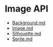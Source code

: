 # Image API
* [Background.md](Background.md)
* [Image.md](Image.md)
* [Silhouette.md](Silhouette.md)
* [Sprite.md](Sprite.md)
